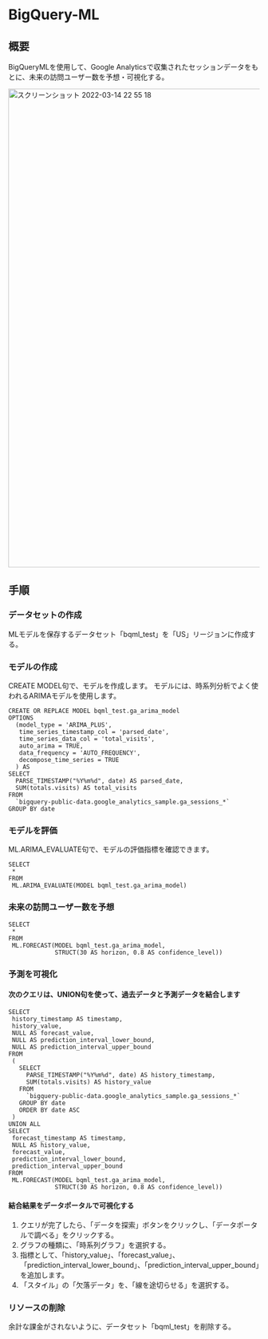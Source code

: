 # BigQuery-ML

## 概要
BigQueryMLを使用して、Google Analyticsで収集されたセッションデータをもとに、未来の訪問ユーザー数を予想・可視化する。

<img width="957" alt="スクリーンショット 2022-03-14 22 55 18" src="https://user-images.githubusercontent.com/55085752/158186646-10276be8-18ad-4958-a74b-7670ab0d0c19.png">


## 手順
### データセットの作成
MLモデルを保存するデータセット「bqml_test」を「US」リージョンに作成する。
### モデルの作成
CREATE MODEL句で、モデルを作成します。
モデルには、時系列分析でよく使われるARIMAモデルを使用します。
```
CREATE OR REPLACE MODEL bqml_test.ga_arima_model
OPTIONS
  (model_type = 'ARIMA_PLUS',
   time_series_timestamp_col = 'parsed_date',
   time_series_data_col = 'total_visits',
   auto_arima = TRUE,
   data_frequency = 'AUTO_FREQUENCY',
   decompose_time_series = TRUE
  ) AS
SELECT
  PARSE_TIMESTAMP("%Y%m%d", date) AS parsed_date,
  SUM(totals.visits) AS total_visits
FROM
  `bigquery-public-data.google_analytics_sample.ga_sessions_*`
GROUP BY date
```
### モデルを評価
ML.ARIMA_EVALUATE句で、モデルの評価指標を確認できます。
```
SELECT
 *
FROM
 ML.ARIMA_EVALUATE(MODEL bqml_test.ga_arima_model)
```
### 未来の訪問ユーザー数を予想
```
SELECT
 *
FROM
 ML.FORECAST(MODEL bqml_test.ga_arima_model,
             STRUCT(30 AS horizon, 0.8 AS confidence_level))
```
### 予測を可視化
#### 次のクエリは、UNION句を使って、過去データと予測データを結合します
```
SELECT
 history_timestamp AS timestamp,
 history_value,
 NULL AS forecast_value,
 NULL AS prediction_interval_lower_bound,
 NULL AS prediction_interval_upper_bound
FROM
 (
   SELECT
     PARSE_TIMESTAMP("%Y%m%d", date) AS history_timestamp,
     SUM(totals.visits) AS history_value
   FROM
     `bigquery-public-data.google_analytics_sample.ga_sessions_*`
   GROUP BY date
   ORDER BY date ASC
 )
UNION ALL
SELECT
 forecast_timestamp AS timestamp,
 NULL AS history_value,
 forecast_value,
 prediction_interval_lower_bound,
 prediction_interval_upper_bound
FROM
 ML.FORECAST(MODEL bqml_test.ga_arima_model,
             STRUCT(30 AS horizon, 0.8 AS confidence_level))
```
#### 結合結果をデータポータルで可視化する
1. クエリが完了したら、「データを探索」ボタンをクリックし、「データポータルで調べる」をクリックする。
2. グラフの種類に、「時系列グラフ」を選択する。
3. 指標として、「history_value」、「forecast_value」、「prediction_interval_lower_bound」、「prediction_interval_upper_bound」を追加します。
4. 「スタイル」の「欠落データ」を、「線を途切らせる」を選択する。

### リソースの削除
余計な課金がされないように、データセット「bqml_test」を削除する。




